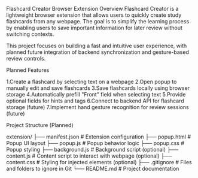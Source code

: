 Flashcard Creator Browser Extension
Overview
Flashcard Creator is a lightweight browser extension that allows users to quickly create study flashcards from any webpage.
The goal is to simplify the learning process by enabling users to save important information for later review without switching contexts.

This project focuses on building a fast and intuitive user experience, with planned future integration of backend synchronization and gesture-based review controls.

Planned Features

1.Create a flashcard by selecting text on a webpage
2.Open popup to manually edit and save flashcards
3.Save flashcards locally using browser storage
4.Automatically prefill "Front" field when selecting text
5.Provide optional fields for hints and tags
6.Connect to backend API for flashcard storage (future)
7.Implement hand gesture recognition for review sessions (future)

Project Structure (Planned)

extension/
├── manifest.json # Extension configuration
├── popup.html # Popup UI layout
├── popup.js # Popup behavior logic
├── popup.css # Popup styling
├── background.js # Background script (optional)
├── content.js # Content script to interact with webpage (optional)
├── content.css # Styling for injected elements (optional)
├── .gitignore # Files and folders to ignore in Git
└── README.md # Project documentation
